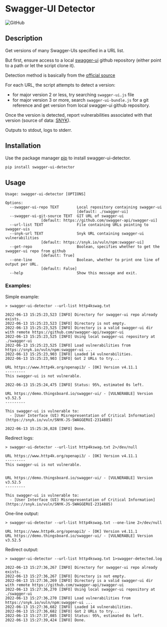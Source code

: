 Swagger-UI Detector
===================

![GitHub](https://img.shields.io/github/license/ArcHound/swagger-ui-detector)


Description
-----------

Get versions of many Swagger-UIs specified in a URL list.

But first, ensure access to a local [swagger-ui](https://github.com/swagger-api/swagger-ui) github repository (either point to a path or let the script clone it).

Detection method is basically from the [official source](https://swagger.io/docs/open-source-tools/swagger-ui/usage/version-detection/)

For each URL, the script attempts to detect a version:
  - for major version 2 or less, try searching `swagger-ui.js` file
  - for major version 3 or more, search `swagger-ui-bundle.js` for a git reference and get version from local swagger-ui github repository.

Once the version is detected, report vulnerabilities associated with that version (source of data: [SNYK](https://security.snyk.io/vuln/npm/?search=swagger-ui)).

Outputs to stdout, logs to stderr.

Installation
------------

Use the package manager [pip](https://pip.pypa.io/en/stable/) to install swagger-ui-detector.

```bash
pip install swagger-ui-detector 
```

Usage
-----

```
Usage: swagger-ui-detector [OPTIONS]

Options:
  --swagger-ui-repo TEXT        Local repository containing swagger-ui
                                [default: ./swagger-ui]
  --swagger-ui-git-source TEXT  GIT URL of swagger-ui  
				[default: https://github.com/swagger-api/swagger-ui]
  --url-list TEXT               File containing URLs pointing to swagger-uis
  --snyk-url TEXT               Snyk URL containing swagger-ui vulnerabilities
				[default: https://snyk.io/vuln/npm:swagger-ui]
  --get-repo                    Boolean, specifies whether to get the swagger-ui repo from github  
				[default: True]
  --one-line                    Boolean, whether to print one line of output per URL.  
				[default: False]
  --help                        Show this message and exit.

```

### Examples:

Simple example:
```
> swagger-ui-detector --url-list http4kswag.txt

2022-06-13 15:25:23,523 [INFO] Directory for swagger-ui repo already exists.
2022-06-13 15:25:23,523 [INFO] Directory is not empty.
2022-06-13 15:25:23,525 [INFO] Directory is a valid swagger-ui dir with remote https://github.com/swagger-api/swagger-ui
2022-06-13 15:25:23,525 [INFO] Using local swagger-ui repository at ./swagger-ui
2022-06-13 15:25:23,525 [INFO] Load vulnerabilities from https://snyk.io/vuln/npm:swagger-ui ...
2022-06-13 15:25:23,903 [INFO] Loaded 14 vulnerabilities.
2022-06-13 15:25:23,903 [INFO] Got 2 URLs to try...

URL https://www.http4k.org/openapi3/ - [OK] Version v4.11.1
---------
This swagger-ui is not vulnerable.

2022-06-13 15:25:24,475 [INFO] Status: 95%, estimated 0s left.

URL https://demo.thingsboard.io/swagger-ui/ - [VULNERABLE] Version v3.52.5
---------

This swagger-ui is vulnerable to:
  - [User Interface (UI) Misrepresentation of Critical Information](https://snyk.io/vuln/SNYK-JS-SWAGGERUI-2314885)

2022-06-13 15:25:26,028 [INFO] Done.
```

Redirect logs:
```
> swagger-ui-detector --url-list http4kswag.txt 2>/dev/null

URL https://www.http4k.org/openapi3/ - [OK] Version v4.11.1
---------
This swagger-ui is not vulnerable.


URL https://demo.thingsboard.io/swagger-ui/ - [VULNERABLE] Version v3.52.5
---------

This swagger-ui is vulnerable to:
  - [User Interface (UI) Misrepresentation of Critical Information](https://snyk.io/vuln/SNYK-JS-SWAGGERUI-2314885)

```

One-line output:
```
> swagger-ui-detector --url-list http4kswag.txt --one-line 2>/dev/null

URL https://www.http4k.org/openapi3/ - [OK] Version v4.11.1
URL https://demo.thingsboard.io/swagger-ui/ - [VULNERABLE] Version v3.52.5
```

Redirect output:
```
> swagger-ui-detector --url-list http4kswag.txt 1>swagger-detected.log

2022-06-13 15:27:36,267 [INFO] Directory for swagger-ui repo already exists.
2022-06-13 15:27:36,267 [INFO] Directory is not empty.
2022-06-13 15:27:36,269 [INFO] Directory is a valid swagger-ui dir with remote https://github.com/swagger-api/swagger-ui
2022-06-13 15:27:36,270 [INFO] Using local swagger-ui repository at ./swagger-ui
2022-06-13 15:27:36,270 [INFO] Load vulnerabilities from https://snyk.io/vuln/npm:swagger-ui ...
2022-06-13 15:27:36,682 [INFO] Loaded 14 vulnerabilities.
2022-06-13 15:27:36,682 [INFO] Got 2 URLs to try...
2022-06-13 15:27:37,085 [INFO] Status: 95%, estimated 0s left.
2022-06-13 15:27:39,424 [INFO] Done.
```


